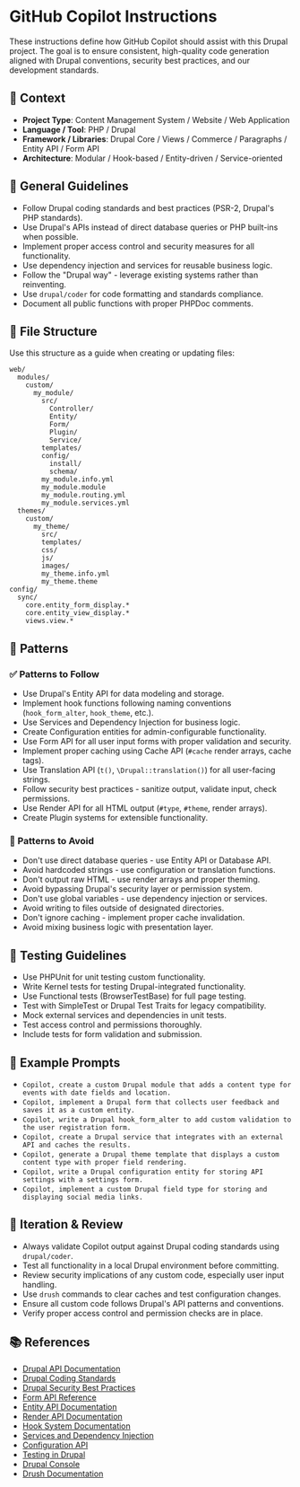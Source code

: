 # GitHub Copilot Instructions

These instructions define how GitHub Copilot should assist with this Drupal project. The goal is to ensure consistent, high-quality code generation aligned with Drupal conventions, security best practices, and our development standards.

## 🧠 Context

- **Project Type**: Content Management System / Website / Web Application
- **Language / Tool**: PHP / Drupal
- **Framework / Libraries**: Drupal Core / Views / Commerce / Paragraphs / Entity API / Form API
- **Architecture**: Modular / Hook-based / Entity-driven / Service-oriented

## 🔧 General Guidelines

- Follow Drupal coding standards and best practices (PSR-2, Drupal's PHP standards).
- Use Drupal's APIs instead of direct database queries or PHP built-ins when possible.
- Implement proper access control and security measures for all functionality.
- Use dependency injection and services for reusable business logic.
- Follow the "Drupal way" - leverage existing systems rather than reinventing.
- Use `drupal/coder` for code formatting and standards compliance.
- Document all public functions with proper PHPDoc comments.

## 📁 File Structure

Use this structure as a guide when creating or updating files:

```text
web/
  modules/
    custom/
      my_module/
        src/
          Controller/
          Entity/
          Form/
          Plugin/
          Service/
        templates/
        config/
          install/
          schema/
        my_module.info.yml
        my_module.module
        my_module.routing.yml
        my_module.services.yml
  themes/
    custom/
      my_theme/
        src/
        templates/
        css/
        js/
        images/
        my_theme.info.yml
        my_theme.theme
config/
  sync/
    core.entity_form_display.*
    core.entity_view_display.*
    views.view.*
```

## 🧶 Patterns

### ✅ Patterns to Follow

- Use Drupal's Entity API for data modeling and storage.
- Implement hook functions following naming conventions (`hook_form_alter`, `hook_theme`, etc.).
- Use Services and Dependency Injection for business logic.
- Create Configuration entities for admin-configurable functionality.
- Use Form API for all user input forms with proper validation and security.
- Implement proper caching using Cache API (`#cache` render arrays, cache tags).
- Use Translation API (`t()`, `\Drupal::translation()`) for all user-facing strings.
- Follow security best practices - sanitize output, validate input, check permissions.
- Use Render API for all HTML output (`#type`, `#theme`, render arrays).
- Create Plugin systems for extensible functionality.

### 🚫 Patterns to Avoid

- Don't use direct database queries - use Entity API or Database API.
- Avoid hardcoded strings - use configuration or translation functions.
- Don't output raw HTML - use render arrays and proper theming.
- Avoid bypassing Drupal's security layer or permission system.
- Don't use global variables - use dependency injection or services.
- Avoid writing to files outside of designated directories.
- Don't ignore caching - implement proper cache invalidation.
- Avoid mixing business logic with presentation layer.

## 🧪 Testing Guidelines

- Use PHPUnit for unit testing custom functionality.
- Write Kernel tests for testing Drupal-integrated functionality.
- Use Functional tests (BrowserTestBase) for full page testing.
- Test with SimpleTest or Drupal Test Traits for legacy compatibility.
- Mock external services and dependencies in unit tests.
- Test access control and permissions thoroughly.
- Include tests for form validation and submission.

## 🧩 Example Prompts

- `Copilot, create a custom Drupal module that adds a content type for events with date fields and location.`
- `Copilot, implement a Drupal form that collects user feedback and saves it as a custom entity.`
- `Copilot, write a Drupal hook_form_alter to add custom validation to the user registration form.`
- `Copilot, create a Drupal service that integrates with an external API and caches the results.`
- `Copilot, generate a Drupal theme template that displays a custom content type with proper field rendering.`
- `Copilot, write a Drupal configuration entity for storing API settings with a settings form.`
- `Copilot, implement a custom Drupal field type for storing and displaying social media links.`

## 🔁 Iteration & Review

- Always validate Copilot output against Drupal coding standards using `drupal/coder`.
- Test all functionality in a local Drupal environment before committing.
- Review security implications of any custom code, especially user input handling.
- Use `drush` commands to clear caches and test configuration changes.
- Ensure all custom code follows Drupal's API patterns and conventions.
- Verify proper access control and permission checks are in place.

## 📚 References

- [Drupal API Documentation](https://api.drupal.org/)
- [Drupal Coding Standards](https://www.drupal.org/docs/develop/standards/coding-standards)
- [Drupal Security Best Practices](https://www.drupal.org/docs/security-in-drupal)
- [Form API Reference](https://api.drupal.org/api/drupal/core%21core.api.php/group/form_api)
- [Entity API Documentation](https://www.drupal.org/docs/drupal-apis/entity-api)
- [Render API Documentation](https://api.drupal.org/api/drupal/core%21core.api.php/group/render)
- [Hook System Documentation](https://api.drupal.org/api/drupal/core%21core.api.php/group/hooks)
- [Services and Dependency Injection](https://www.drupal.org/docs/drupal-apis/services-and-dependency-injection)
- [Configuration API](https://www.drupal.org/docs/drupal-apis/configuration-api)
- [Testing in Drupal](https://www.drupal.org/docs/testing)
- [Drupal Console](https://drupalconsole.com/)
- [Drush Documentation](https://www.drush.org/)
